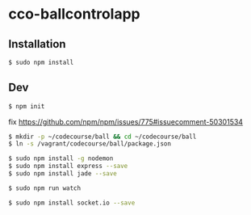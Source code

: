 # cco-ballcontrolapp

## Installation

```bash
$ sudo npm install
```

## Dev

```bash
$ npm init
```

fix https://github.com/npm/npm/issues/775#issuecomment-50301534
```bash
$ mkdir -p ~/codecourse/ball && cd ~/codecourse/ball 
$ ln -s /vagrant/codecourse/ball/package.json
```

```bash
$ sudo npm install -g nodemon
$ sudo npm install express --save
$ sudo npm install jade --save
```

```bash
$ sudo npm run watch
```

```bash
$ sudo npm install socket.io --save
```